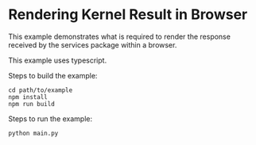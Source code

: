 # Rendering Kernel Result in Browser

This example demonstrates what is required to render the response received
by the services package within a browser.

This example uses typescript.

Steps to build the example:

    cd path/to/example
    npm install
    npm run build

Steps to run the example:

    python main.py
